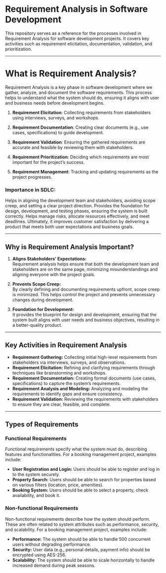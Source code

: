# Requirement Analysis in Software Development

This repository serves as a reference for the processes involved in Requirement Analysis for software development projects. It covers key activities such as requirement elicitation, documentation, validation, and prioritization.

---

# What is Requirement Analysis?

Requirement Analysis is a key phase in software development where we gather, analyze, and document the software requirements. This process helps to understand what the system should do, ensuring it aligns with user and business needs before development begins.

1. **Requirement Elicitation**: Collecting requirements from stakeholders using interviews, surveys, and workshops.

2. **Requirement Documentation**: Creating clear documents (e.g., use cases, specifications) to guide development.

3. **Requirement Validation**: Ensuring the gathered requirements are accurate and feasible by reviewing them with stakeholders.

4. **Requirement Prioritization**: Deciding which requirements are most important for the project’s success.

5. **Requirement Management**: Tracking and updating requirements as the project progresses.

### Importance in SDLC:

Helps in aligning the development team and stakeholders, avoiding scope creep, and setting a clear project direction.
Provides the foundation for design, development, and testing phases, ensuring the system is built correctly.
Helps manage risks, allocate resources effectively, and meet deadlines.
Ultimately, it improves customer satisfaction by delivering a product that meets both user expectations and business goals.

---
## Why is Requirement Analysis Important?

1. **Aligns Stakeholders' Expectations:**  
   Requirement analysis helps ensure that both the development team and stakeholders are on the same page, minimizing misunderstandings and aligning everyone with the project goals.

2. **Prevents Scope Creep:**  
   By clearly defining and documenting requirements upfront, scope creep is minimized. This helps control the project and prevents unnecessary changes during development.

3. **Foundation for Development:**  
   It provides the blueprint for design and development, ensuring that the system built aligns with user needs and business objectives, resulting in a better-quality product.

---
## Key Activities in Requirement Analysis

- **Requirement Gathering:** Collecting initial high-level requirements from stakeholders via interviews, surveys, and observations.
- **Requirement Elicitation:** Refining and clarifying requirements through techniques like brainstorming and workshops.
- **Requirement Documentation:** Creating formal documents (use cases, specifications) to capture the system’s requirements.
- **Requirement Analysis and Modeling:** Analyzing and modeling the requirements to identify gaps and ensure consistency.
- **Requirement Validation:** Reviewing the requirements with stakeholders to ensure they are clear, feasible, and complete.
 
---
## Types of Requirements

### Functional Requirements
Functional requirements specify what the system must do, describing features and functionalities. For a booking management project, examples include:
- **User Registration and Login:** Users should be able to register and log in to the system securely.
- **Property Search:** Users should be able to search for properties based on various filters (location, price, amenities).
- **Booking System:** Users should be able to select a property, check availability, and book it.

### Non-functional Requirements
Non-functional requirements describe how the system should perform. These are often related to system attributes such as performance, security, and scalability. For a booking management project, examples include:
- **Performance:** The system should be able to handle 500 concurrent users without degrading performance.
- **Security:** User data (e.g., personal details, payment info) should be encrypted using AES-256.
- **Scalability:** The system should be able to scale horizontally to handle increased demand during peak seasons.
